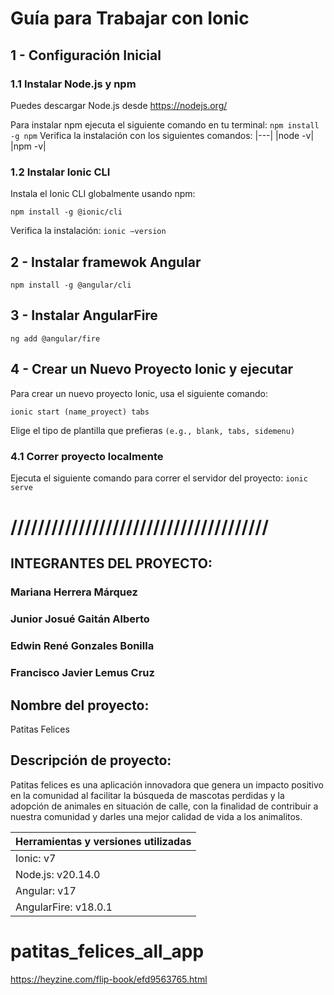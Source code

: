 # Guía para Trabajar con Ionic
## 1 - Configuración Inicial
### 1.1 Instalar Node.js y npm
Puedes descargar Node.js desde https://nodejs.org/

Para instalar npm ejecuta el siguiente comando en tu terminal: 
`npm install -g npm`
Verifica la instalación con los siguientes comandos:
|---|
|node -v|
|npm -v|

### 1.2 Instalar Ionic CLI
Instala el Ionic CLI globalmente usando npm:
```
npm install -g @ionic/cli
```

Verifica la instalación:
`ionic –version`

## 2 - Instalar framewok Angular 
```
npm install -g @angular/cli
```
## 3 - Instalar AngularFire
```
ng add @angular/fire
```

## 4 - Crear un Nuevo Proyecto Ionic y ejecutar
Para crear un nuevo proyecto Ionic, usa el siguiente comando:
```
ionic start (name_proyect) tabs
```

Elige el tipo de plantilla que prefieras `(e.g., blank, tabs, sidemenu)`

### 4.1 Correr proyecto localmente
Ejecuta el siguiente comando para correr el servidor del proyecto:
`ionic serve`


# //////////////////////////////////////


## INTEGRANTES DEL PROYECTO:
### Mariana Herrera Márquez 
### Junior Josué Gaitán Alberto
### Edwin René Gonzales Bonilla
### Francisco Javier Lemus Cruz


## Nombre del proyecto:
Patitas Felices

## Descripción de proyecto:
Patitas felices es una aplicación innovadora que genera un impacto positivo en la comunidad al facilitar la búsqueda de mascotas perdidas y la adopción de animales en situación de calle, con la finalidad de contribuir a nuestra comunidad y darles una mejor calidad de vida a los animalitos. 

|Herramientas y versiones utilizadas|
|---|
|Ionic: v7|
|Node.js: v20.14.0|
|Angular: v17|
|AngularFire: v18.0.1|

# patitas_felices_all_app
https://heyzine.com/flip-book/efd9563765.html
